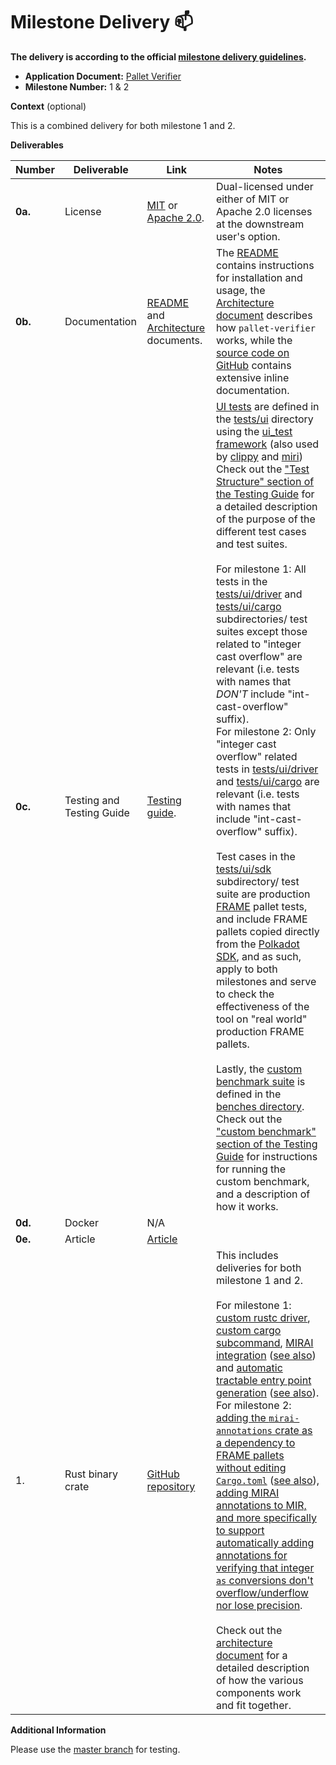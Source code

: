# Milestone Delivery :mailbox:

**The delivery is according to the official [milestone delivery guidelines](https://github.com/w3f/Grants-Program/blob/master/docs/Support%20Docs/milestone-deliverables-guidelines.md).**  

* **Application Document:** [Pallet Verifier](https://github.com/w3f/Grants-Program/blob/master/applications/pallet-verifier.md) 
* **Milestone Number:** 1 & 2

**Context** (optional)

This is a combined delivery for both milestone 1 and 2.

**Deliverables**

| Number  | Deliverable               | Link                                                                                                                                                                                         | Notes                                                                                                                                                                                                                                                                                                                                                                                                                                                                                                                                                                                                                                                                                                                                                                                                                                                                                                                                                                                                                                                                                                                                                                                                                                                                                                                                                                                                                                                                                                                                                                                                                                                                                                                                                                                                                                                                                                                                                                                                                                                                                                                                                                                                                                                                                                                                                                                                           |
|---------|---------------------------|----------------------------------------------------------------------------------------------------------------------------------------------------------------------------------------------|-----------------------------------------------------------------------------------------------------------------------------------------------------------------------------------------------------------------------------------------------------------------------------------------------------------------------------------------------------------------------------------------------------------------------------------------------------------------------------------------------------------------------------------------------------------------------------------------------------------------------------------------------------------------------------------------------------------------------------------------------------------------------------------------------------------------------------------------------------------------------------------------------------------------------------------------------------------------------------------------------------------------------------------------------------------------------------------------------------------------------------------------------------------------------------------------------------------------------------------------------------------------------------------------------------------------------------------------------------------------------------------------------------------------------------------------------------------------------------------------------------------------------------------------------------------------------------------------------------------------------------------------------------------------------------------------------------------------------------------------------------------------------------------------------------------------------------------------------------------------------------------------------------------------------------------------------------------------------------------------------------------------------------------------------------------------------------------------------------------------------------------------------------------------------------------------------------------------------------------------------------------------------------------------------------------------------------------------------------------------------------------------------------------------|
| **0a.** | License                   | [MIT](https://github.com/davidsemakula/pallet-verifier/blob/master/LICENSE-MIT) or [Apache 2.0](https://github.com/davidsemakula/pallet-verifier/blob/master/LICENSE-APACHE).                | Dual-licensed under either of MIT or Apache 2.0 licenses at the downstream user's option.                                                                                                                                                                                                                                                                                                                                                                                                                                                                                                                                                                                                                                                                                                                                                                                                                                                                                                                                                                                                                                                                                                                                                                                                                                                                                                                                                                                                                                                                                                                                                                                                                                                                                                                                                                                                                                                                                                                                                                                                                                                                                                                                                                                                                                                                                                                       | 
| **0b.** | Documentation             | [README](https://github.com/davidsemakula/pallet-verifier/blob/master/README.md) and [Architecture](https://github.com/davidsemakula/pallet-verifier/blob/master/ARCHITECTURE.md) documents. | The [README](https://github.com/davidsemakula/pallet-verifier/blob/master/README.md) contains instructions for installation and usage, the [Architecture document](https://github.com/davidsemakula/pallet-verifier/blob/master/ARCHITECTURE.md) describes how `pallet-verifier` works, while the [source code on GitHub](https://github.com/davidsemakula/pallet-verifier) contains extensive inline documentation.                                                                                                                                                                                                                                                                                                                                                                                                                                                                                                                                                                                                                                                                                                                                                                                                                                                                                                                                                                                                                                                                                                                                                                                                                                                                                                                                                                                                                                                                                                                                                                                                                                                                                                                                                                                                                                                                                                                                                                                            |
| **0c.** | Testing and Testing Guide | [Testing guide](https://github.com/davidsemakula/pallet-verifier/blob/master/TESTING.md).                                                                                                    | [UI tests](https://rustc-dev-guide.rust-lang.org/tests/ui.html#introduction) are defined in the [tests/ui](https://github.com/davidsemakula/pallet-verifier/tree/master/tests/ui) directory using the [ui_test framework](https://crates.io/crates/ui_test) (also used by [clippy](https://github.com/rust-lang/rust-clippy) and [miri](https://github.com/rust-lang/miri)) <br/>Check out the ["Test Structure" section of the Testing Guide](https://github.com/davidsemakula/pallet-verifier/blob/master/TESTING.md#test-structure) for a detailed description of the purpose of the different test cases and test suites. <br/><br/>For milestone 1: All tests in the [tests/ui/driver](https://github.com/davidsemakula/pallet-verifier/tree/master/tests/ui/driver) and [tests/ui/cargo](https://github.com/davidsemakula/pallet-verifier/tree/master/tests/ui/cargo) subdirectories/ test suites except those related to "integer cast overflow" are relevant (i.e. tests with names that *DON'T* include "int-cast-overflow" suffix). <br/>For milestone 2: Only "integer cast overflow" related tests in [tests/ui/driver](https://github.com/davidsemakula/pallet-verifier/tree/master/tests/ui/driver) and [tests/ui/cargo](https://github.com/davidsemakula/pallet-verifier/tree/master/tests/ui/cargo) are relevant (i.e. tests with names that include "int-cast-overflow" suffix). <br/><br/>Test cases in the [tests/ui/sdk](https://github.com/davidsemakula/pallet-verifier/tree/master/tests/ui/sdk) subdirectory/ test suite are production [FRAME](https://docs.substrate.io/learn/runtime-development/#frame) pallet tests, and include FRAME pallets copied directly from the [Polkadot SDK](https://github.com/paritytech/polkadot-sdk), and as such, apply to both milestones and serve to check the effectiveness of the tool on "real world" production FRAME pallets. <br/><br/>Lastly, the [custom benchmark suite](https://github.com/davidsemakula/pallet-verifier/blob/master/TESTING.md#the-custom-benchmark) is defined in the [benches directory](https://github.com/davidsemakula/pallet-verifier/tree/master/benches). Check out the ["custom benchmark" section of the Testing Guide](https://github.com/davidsemakula/pallet-verifier/blob/master/TESTING.md#the-custom-benchmark) for instructions for running the custom benchmark, and a description of how it works. |
| **0d.** | Docker                    | N/A                                                                                                                                                                                          |                                                                                                                                                                                                                                                                                                                                                                                                                                                                                                                                                                                                                                                                                                                                                                                                                                                                                                                                                                                                                                                                                                                                                                                                                                                                                                                                                                                                                                                                                                                                                                                                                                                                                                                                                                                                                                                                                                                                                                                                                                                                                                                                                                                                                                                                                                                                                                                                                 |
| **0e.** | Article                   | [Article](https://davidsemakula.com/blog/introducing-pallet-verifier)                                                                                                                        |                                                                                                                                                                                                                                                                                                                                                                                                                                                                                                                                                                                                                                                                                                                                                                                                                                                                                                                                                                                                                                                                                                                                                                                                                                                                                                                                                                                                                                                                                                                                                                                                                                                                                                                                                                                                                                                                                                                                                                                                                                                                                                                                                                                                                                                                                                                                                                                                                 |
| 1.      | Rust binary crate         | [GitHub repository](https://github.com/davidsemakula/pallet-verifier)                                                                                                                        | This includes deliveries for both milestone 1 and 2. <br/><br/>For milestone 1: [custom rustc driver](https://github.com/davidsemakula/pallet-verifier/blob/master/src/driver.rs), [custom cargo subcommand](https://github.com/davidsemakula/pallet-verifier/blob/master/src/main.rs), [MIRAI integration](https://github.com/davidsemakula/pallet-verifier/blob/master/src/callbacks/verifier.rs) ([see also](https://github.com/davidsemakula/pallet-verifier/blob/b8b59354a49432b277c8a311a4a637fc724b08f9/src/driver.rs#L149-L178)) and [automatic tractable entry point generation](https://github.com/davidsemakula/pallet-verifier/blob/master/src/callbacks/entry_points.rs) ([see also](https://github.com/davidsemakula/pallet-verifier/blob/b8b59354a49432b277c8a311a4a637fc724b08f9/src/driver.rs#L126-L147)). <br/>For milestone 2: [adding the `mirai-annotations` crate as a dependency to FRAME pallets without editing `Cargo.toml`](https://github.com/davidsemakula/pallet-verifier/blob/b8b59354a49432b277c8a311a4a637fc724b08f9/src/driver.rs#L50-L70) ([see also](https://github.com/davidsemakula/pallet-verifier/blob/b8b59354a49432b277c8a311a4a637fc724b08f9/src/driver.rs#L199-L251)), [adding MIRAI annotations to MIR, and more specifically to support automatically adding annotations for verifying that integer `as` conversions don't overflow/underflow nor lose precision](https://github.com/davidsemakula/pallet-verifier/blob/master/src/providers/int_cast_overflow.rs). <br/><br/>Check out the [architecture document](https://github.com/davidsemakula/pallet-verifier/blob/master/ARCHITECTURE.md) for a detailed description of how the various components work and fit together.                                                                                                                                                                                                                                                                                                                                                                                                                                                                                                                                                                                                                                                                                 |


**Additional Information**

Please use the [master branch](https://github.com/davidsemakula/pallet-verifier/tree/master) for testing.
